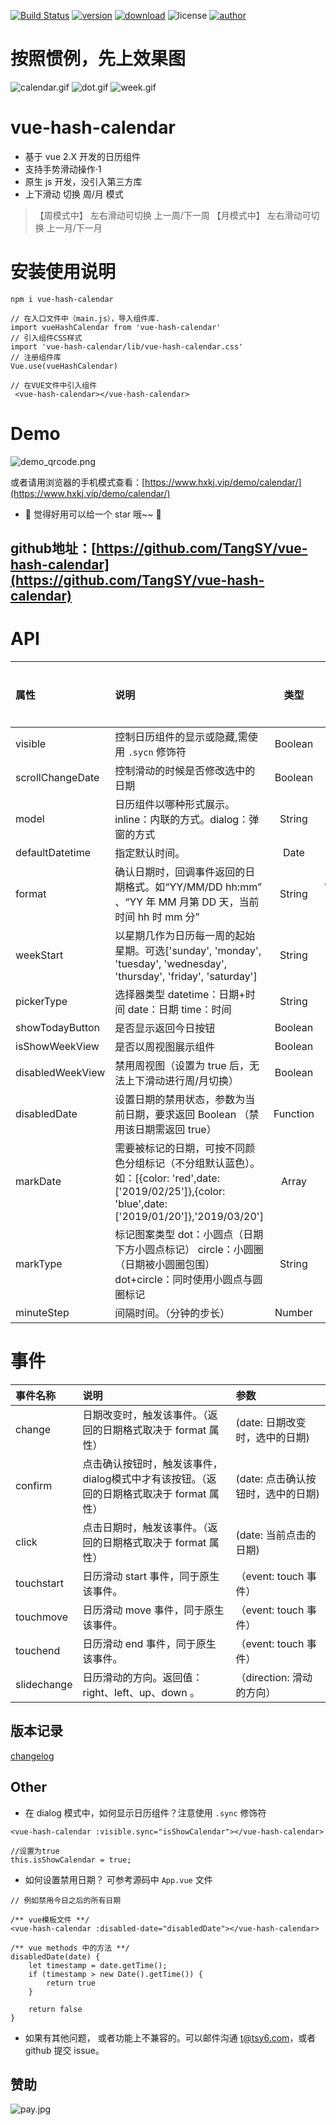 [![Build Status](https://travis-ci.org/TangSY/vue-hash-calendar.svg?branch=master)](https://travis-ci.org/TangSY/vue-hash-calendar)
[![version](https://img.shields.io/npm/v/vue-hash-calendar.svg)](https://www.npmjs.com/package/vue-hash-calendar)
[![download](https://img.shields.io/npm/dt/vue-hash-calendar.svg)](https://www.npmjs.com/package/vue-hash-calendar)
![license](https://img.shields.io/badge/license-MIT-blue.svg)
[![author](https://img.shields.io/badge/author-HashTang-orange.svg)](https://www.hxkj.vip)

# 按照惯例，先上效果图

![calendar.gif](https://www.hxkj.vip/demo/calendar/calendar.gif)
![dot.gif](https://www.hxkj.vip/demo/calendar/dot.gif)
![week.gif](https://www.hxkj.vip/demo/calendar/week.gif)

# vue-hash-calendar

* 基于 vue 2.X 开发的日历组件
* 支持手势滑动操作·1
* 原生 js 开发，没引入第三方库
* 上下滑动 切换 周/月 模式
>【周模式中】 左右滑动可切换 上一周/下一周
 【月模式中】 左右滑动可切换 上一月/下一月
 
# 安装使用说明
  ```
npm i vue-hash-calendar
```

  ```
// 在入口文件中（main.js），导入组件库.
import vueHashCalendar from 'vue-hash-calendar'
// 引入组件CSS样式
import 'vue-hash-calendar/lib/vue-hash-calendar.css'
// 注册组件库
Vue.use(vueHashCalendar)
```

  ```
  // 在VUE文件中引入组件
   <vue-hash-calendar></vue-hash-calendar>
```

# Demo

![demo_qrcode.png](https://www.hxkj.vip/demo/calendar/demo.webp)

或者请用浏览器的手机模式查看：[https://www.hxkj.vip/demo/calendar/](https://www.hxkj.vip/demo/calendar/)

* 🎉 觉得好用可以给一个 star 哦~~ 🎉

## github地址：[https://github.com/TangSY/vue-hash-calendar](https://github.com/TangSY/vue-hash-calendar) 

# API

| 属性          | 说明                                                                                                   |  类型  |  默认  | 是否必传 |
| :------------ | :------------------------------------------------------------------- | :----: | :----: | :------: |
| visible      | 控制日历组件的显示或隐藏,需使用 `.sycn` 修饰符                    |   Boolean   |   false   |    否    |
| scrollChangeDate      | 控制滑动的时候是否修改选中的日期                    |   Boolean   |   true   |    否    |
| model      | 日历组件以哪种形式展示。inline：内联的方式。dialog：弹窗的方式                                                            |   String   |   inline   |    否    |
| defaultDatetime| 指定默认时间。                                                  |   Date   |   当前时间   |    否    |
| format       | 确认日期时，回调事件返回的日期格式。如“YY/MM/DD hh:mm” 、“YY 年 MM 月第 DD 天，当前时间 hh 时 mm 分”       |   String     |  YY/MM/DD hh:mm   |    否    |
| weekStart      | 以星期几作为日历每一周的起始星期。可选['sunday', 'monday', 'tuesday', 'wednesday', 'thursday', 'friday', 'saturday']          |   String     | sunday |    否    |
| pickerType  | 选择器类型 datetime：日期+时间   date：日期   time：时间                                                            |   String      | datetime |    否    |
| showTodayButton    | 是否显示返回今日按钮                                                         |   Boolean    |   true    |    否    |
| isShowWeekView    | 是否以周视图展示组件                                                         |   Boolean    |   false    |    否    |
| disabledWeekView    | 禁用周视图（设置为 true 后，无法上下滑动进行周/月切换）                         |   Boolean    |   false    |    否    |
| disabledDate    | 设置日期的禁用状态，参数为当前日期，要求返回 Boolean   （禁用该日期需返回 true）                    |   Function     |   ---    |    否    |
| markDate | 需要被标记的日期，可按不同颜色分组标记（不分组默认蓝色）。如：[{color: 'red',date: ['2019/02/25']},{color: 'blue',date: ['2019/01/20']},'2019/03/20']          |   Array     |  []  |    否    |
| markType  | 标记图案类型 dot：小圆点（日期下方小圆点标记）   circle：小圆圈（日期被小圆圈包围）   dot+circle：同时使用小圆点与圆圈标记    |   String      | dot |    否    |
| minuteStep  | 间隔时间。（分钟的步长）    |   Number      | 1 |    否    |

# 事件

| 事件名称          | 说明                                                                                  | 参数         |         
| :------------ | :-----------------------------------------------------------------------------------------| :----------------------------------------- |           
| change | 日期改变时，触发该事件。（返回的日期格式取决于 format 属性）                                     |   (date: 日期改变时，选中的日期)           |       
| confirm | 点击确认按钮时，触发该事件，dialog模式中才有该按钮。（返回的日期格式取决于 format 属性）        |   (date: 点击确认按钮时，选中的日期)           |                                   
| click | 点击日期时，触发该事件。（返回的日期格式取决于 format 属性）                                      |   (date: 当前点击的日期)           |    
| touchstart | 日历滑动 start 事件，同于原生该事件。                                                        |  （event: touch 事件）           |
| touchmove | 日历滑动 move 事件，同于原生该事件。                                                          |  （event: touch 事件）          |
| touchend | 日历滑动 end 事件，同于原生该事件。                                                            |  （event: touch 事件）            |
| slidechange |  日历滑动的方向。返回值：right、left、up、down 。                                           |  （direction: 滑动的方向）            |                                               

## 版本记录

[changelog](https://github.com/TangSY/vue-hash-calendar/blob/travis_build/CHANGELOG.md)

## Other

* 在 dialog 模式中，如何显示日历组件？注意使用 `.sync` 修饰符
```
<vue-hash-calendar :visible.sync="isShowCalendar"></vue-hash-calendar>

//设置为true
this.isShowCalendar = true;
```
* 如何设置禁用日期？ 可参考源码中 `App.vue` 文件
```
// 例如禁用今日之后的所有日期

/** vue模板文件 **/
<vue-hash-calendar :disabled-date="disabledDate"></vue-hash-calendar>

/** vue methods 中的方法 **/
disabledDate(date) {
    let timestamp = date.getTime();
    if (timestamp > new Date().getTime()) {
        return true
    }

    return false
}
```


* 如果有其他问题， 或者功能上不兼容的。可以邮件沟通 t@tsy6.com，或者 github 提交 issue。

## 赞助

![pay.jpg](https://www.hxkj.vip/demo/calendar/pay.jpg)

